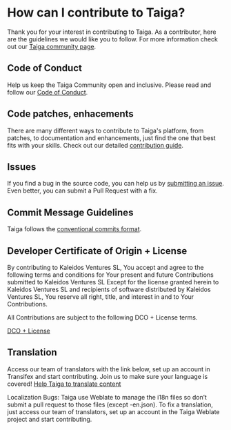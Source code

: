 # How can I contribute to Taiga?

Thank you for your interest in contributing to Taiga. As a contributor, here are the guidelines we would like you to follow. For more information check out our [Taiga community page](https://community.taiga.io/t/how-can-i-contribute/159).

## Code of Conduct

Help us keep the Taiga Community open and inclusive. Please read and follow our [Code of Conduct](https://www.taiga.io/code-of-conduct).

## Code patches, enhacements

There are many different ways to contribute to Taiga's platform, from patches, to documentation and enhancements, just find the one that best fits with your skills. Check out our detailed [contribution guide](https://community.taiga.io/t/how-can-i-contribute/159#code-patches-enhacements-3).

## Issues

If you find a bug in the source code, you can help us by [submitting an issue](https://github.com/taigaio/taiga-contrib-gitlab-auth/issues/new/choose). Even better, you can submit a Pull Request with a fix.

## Commit Message Guidelines

Taiga follows the [conventional commits format](https://www.conventionalcommits.org/en/v1.0.0/).

## Developer Certificate of Origin + License

By contributing to Kaleidos Ventures SL, You accept and agree to the following terms and conditions for Your present and future Contributions submitted to Kaleidos Ventures SL Except for the license granted herein to Kaleidos Ventures SL and recipients of software distributed by Kaleidos Ventures SL, You reserve all right, title, and interest in and to Your Contributions.

All Contributions are subject to the following DCO + License terms.

[DCO + License](DCOLICENSE)

## Translation

Access our team of translators with the link below, set up an account in Transifex and start contributing. Join us to make sure your language is covered! [Help Taiga to translate content](https://hosted.weblate.org/projects/taiga/)

Localization Bugs: Taiga use Weblate to manage the i18n files so don’t submit a pull request to those files (except -en.json). To fix a translation, just access our team of translators, set up an account in the Taiga Weblate project and start contributing.
